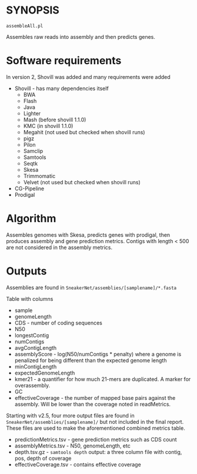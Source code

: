 # SYNOPSIS

`assembleAll.pl`

Assembles raw reads into assembly and then
predicts genes.

# Software requirements

In version 2, Shovill was added and many requirements were added

* Shovill - has many dependencies itself
  * BWA
  * Flash
  * Java
  * Lighter
  * Mash (before shovill 1.1.0)
  * KMC (in shovill 1.1.0)
  * Megahit (not used but checked when shovill runs)
  * pigz
  * Pilon
  * Samclip
  * Samtools
  * Seqtk
  * Skesa
  * Trimmomatic
  * Velvet  (not used but checked when shovill runs)
* CG-Pipeline
* Prodigal

# Algorithm

Assembles genomes with Skesa, predicts genes with prodigal,
then produces assembly and gene prediction metrics.
Contigs with length < 500 are not considered in the assembly metrics.

# Outputs

Assemblies are found in `SneakerNet/assemblies/[samplename]/*.fasta`

Table with columns

* sample
* genomeLength
* CDS - number of coding sequences
* N50
* longestContig
* numContigs
* avgContigLength
* assemblyScore - log(N50/numContigs * penalty) where a genome is penalized for being different than the expected genome length
* minContigLength
* expectedGenomeLength
* kmer21 - a quantifier for how much 21-mers are duplicated. A marker for overassembly.
* GC
* effectiveCoverage - the number of mapped base pairs against the assembly. Will be lower than the coverage noted in readMetrics.

Starting with v2.5, four more output files are found in
`SneakerNet/assemblies/[samplename]/` but not included in the final report.
These files are used to make the aforementioned combined metrics table.

* predictionMetrics.tsv - gene prediction metrics such as CDS count
* assemblyMetrics.tsv - N50, genomeLength, etc
* depth.tsv.gz - `samtools depth` output: a three column file with contig, pos, depth of coverage
* effectiveCoverage.tsv - contains effective coverage

